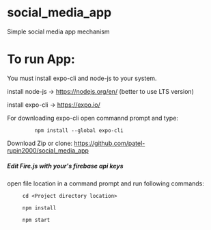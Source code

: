 # social_media_app
Simple social media app mechanism
<h1>To run App:</h1>

You must install expo-cli and node-js to your system.

install node-js -> https://nodejs.org/en/    (better to use LTS version)

install expo-cli -> https://expo.io/

For downloading expo-cli open commannd prompt and type:

             npm install --global expo-cli




 Download Zip or clone:
 <a>https://github.com/patel-rupin2000/social_media_app</a>
<h5>Edit Fire.js with your's firebase api keys</h5>
   open file location in a command prompt and run following commands:
         
         cd <Project directory location>

         npm install

         npm start
